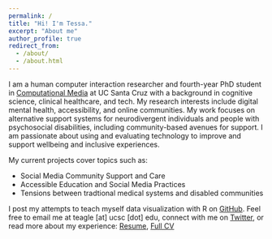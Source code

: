 ```yaml
---
permalink: /
title: "Hi! I'm Tessa."
excerpt: "About me"
author_profile: true
redirect_from: 
  - /about/
  - /about.html
---
```


I am a human computer interaction researcher and fourth-year PhD student in <a href="https://www.soe.ucsc.edu/departments/computational-media">Computational Media</a> at UC Santa Cruz with a background in cognitive science, clinical healthcare, and tech. My research interests include digital mental health, accessibility, and online communities. My work focuses on alternative support systems for neurodivergent individuals and people with psychosocial disabilities, including community-based avenues for support. I am passionate about using and evaluating technology to improve and support wellbeing and inclusive experiences.

My current projects cover topics such as: 
* Social Media Community Support and Care
* Accessible Education and Social Media Practices
* Tensions between tradtional medical systems and disabled communities
            
I post my attempts to teach myself data visualization with R on <a href="https://github.com/tessaeagle/TidyTuesday">GitHub</a>. Feel free to email me at teagle [at] ucsc [dot] edu, connect with me on <a href="https://twitter.com/tessuheagle">Twitter</a>, or read more about my experience: <a href="https://drive.google.com/file/d/16Cb6tc5Z5SMfOmOvPqXBGGugh5cX0cy5/view?usp=sharing">Resume</a>, <a href="https://docs.google.com/document/d/1fVXjq2zpsLfV2D0ZVPjSc5PEJuSGxBjOFSl-BDnDwGc/edit?usp=sharing">Full CV</a>
